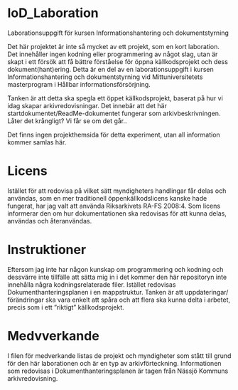 # IoD_Laboration
Laborationsuppgift för kursen Informationshantering och dokumentstyrning

Det här projektet är inte så mycket av ett projekt, som en kort laboration. Det innehåller ingen kodning eller programmering av något slag, utan är skapt i ett försök att få bättre förståelse för öppna källkodsprojekt och dess dokument(hant)ering. Detta är en del av en laborationsuppgift i kursen Informationshantering och dokumentstyrning vid Mittuniversitetets masterprogram i Hållbar informationsförsörjning. 

Tanken är att detta ska spegla ett öppet källkodsprojekt, baserat på hur vi idag skapar arkivredovisningar. Det innebär att det här startdokumentet/ReadMe-dokumentet fungerar som arkivbeskrivningen. Låter det krångligt? Vi får se om det går..

Det finns ingen projekthemsida för detta experiment, utan all information kommer samlas här.

# Licens
Istället för att redovisa på vilket sätt myndigheters handlingar får delas och användas, som en mer traditionell öppenkällkodslicens kanske hade fungerat, har jag valt att använda Riksarkivets RA-FS 2008:4. Som licens informerar den om hur dokumentationen ska redovisas för att kunna delas, användas och återanvändas. 

# Instruktioner
Eftersom jag inte har någon kunskap om programmering och kodning och dessvärre inte tillfälle att sätta mig in i det kommer den här repositoryn inte innehålla några kodningsrelaterade filer. Istället redovisas Dokumenthanteringsplanen i en mappstruktur. Tanken är att uppdateringar/ förändringar ska vara enkelt att spåra och att flera ska kunna delta i arbetet, precis som i ett ”riktigt” källkodsprojekt. 

# Medvverkande
I filen för medverkande listas de projekt och myndigheter som stått till grund för den här laborationen och är en typ av arkivförteckning. Informationen som redovisas i Dokumenthanteringsplanen är tagen från Nässjö Kommuns arkivredovisning. 
